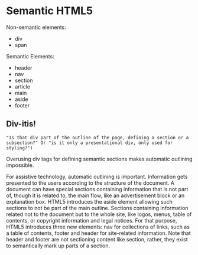 # Semantic HTML5

Non-semantic elements:
- div
- span

Semantic Elements:
- header
- nav
- section
- article
- main
- aside
- footer

## Div-itis!
```
"Is that div part of the outline of the page, defining a section or a subsection?" Or "is it only a presentational div, only used for styling?")
```

Overusing div tags for defining semantic sections makes automatic outlining impossible.

For assistive technology, automatic outlining is important. Information gets presented to the users according to the structure of the document. A document can have special sections containing information that is not part of, though it is related to, the main flow, like an advertisement block or an explanation box. HTML5 introduces the aside element allowing such sections to not be part of the main outline. Sections containing information related not to the document but to the whole site, like logos, menus, table of contents, or copyright information and legal notices. For that purpose, HTML5 introduces three new elements: nav for collections of links, such as a table of contents, footer and header for site-related information. Note that header and footer are not sectioning content like section, rather, they exist to semantically mark up parts of a section.
